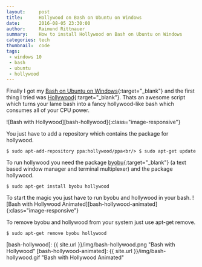```yaml
---
layout:     post
title:      Hollywood on Bash on Ubuntu on Windows
date:       2016-08-05 23:30:00
author:     Raimund Rittnauer
summary:    How to install Hollywood on Bash on Ubuntu on Windows
categories: tech
thumbnail:  code
tags:
 - windows 10
 - bash
 - ubuntu
 - hollywood
---
```


Finally I got my [Bash on Ubuntu on Windows][1]{:target="_blank"} and the first thing I tried was [Hollywood][2]{:target="_blank"}. Thats an awesome
script which turns your lame bash into a fancy hollywood-like bash which consumes all of your CPU power.

![Bash with Hollywood][bash-hollywood]{:class="image-responsive"}

You just have to add a repository which contains the package for hollywood.

``
$ sudo apt-add-repository ppa:hollywood/ppa<br/>
$ sudo apt-get update  
``

To run hollywood you need the package [byobu][3]{:target="_blank"} (a text based window manager and terminal multiplexer) and the package hollywood.

``
$ sudo apt-get install byobu hollywood
``

To start the magic you just have to run byobu and hollywood in your bash.
![Bash with Hollywood Animated][bash-hollywood-animated]{:class="image-responsive"}

To remove byobu and hollywood from your system just use apt-get remove.

``
$ sudo apt-get remove byobu hollywood  
``

[1]: https://msdn.microsoft.com/en-us/commandline/wsl/about?f=255&MSPPError=-2147217396
[2]: https://github.com/dustinkirkland/hollywood
[3]: http://byobu.co/

[bash-hollywood]: {{ site.url }}/img/bash-hollywood.png "Bash with Hollywood"
[bash-hollywood-animated]: {{ site.url }}/img/bash-hollywood.gif "Bash with Hollywood Animated"